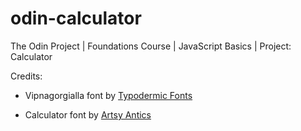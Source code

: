 # odin-calculator
The Odin Project | Foundations Course | JavaScript Basics | Project: Calculator

Credits:
* Vipnagorgialla font by <a href="https://www.dafont.com/es/typodermic-fonts.d1705?l[]=10&l[]=1&l[]=6">Typodermic Fonts</a>

* Calculator font by <a href="https://www.dafont.com/es/artsy-antics.d4837?l[]=10&l[]=1&l[]=6">Artsy Antics</a>